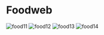 # Foodweb
![food11](https://user-images.githubusercontent.com/88263251/165439446-70307a5a-864b-4f9d-ac10-3a138a33895b.png)
![food12](https://user-images.githubusercontent.com/88263251/165439540-a4c2fdf1-4823-42e1-86fb-386e7d15e37f.png)
![food13](https://user-images.githubusercontent.com/88263251/165439968-26c90db4-7310-4b3a-ab9a-b588e6935df0.png)
![food14](https://user-images.githubusercontent.com/88263251/165440177-84990db6-2a3f-46e7-9f89-c6bd0f7124d3.png)


